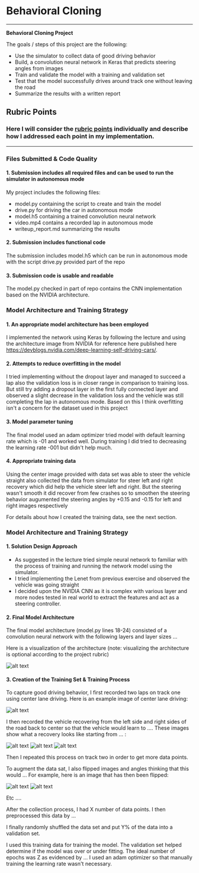 # **Behavioral Cloning** 

---

**Behavioral Cloning Project**

The goals / steps of this project are the following:
* Use the simulator to collect data of good driving behavior
* Build, a convolution neural network in Keras that predicts steering angles from images
* Train and validate the model with a training and validation set
* Test that the model successfully drives around track one without leaving the road
* Summarize the results with a written report


[//]: # (Image References)

[image1]: ./nvidia-cnn-architecture.png "NVIDIA CNN Architecture"
[image2]: ./examples/steer_left/left_2018_07_20_00_14_58_195.png "steer left1 recovery"
[image3]: ./examples/steer_left/left_2018_07_20_00_14_59_050.jpg "steer left2 recovery"
[image4]: ./examples/steer_left/left_2018_07_20_00_15_01_045.jpg "steer left3 recovery"
[image5]: ./examples/steer_left/left_2018_07_20_00_15_02_159.jpg "steer left4 recovery"
[image6]: ./examples/steer_right/right_2018_07_20_00_29_29_197.jpg "steer right1 recovery"
[image7]: ./examples/steer_right/right_2018_07_20_00_29_29_476.jpg "steer right2 recovery"
[image8]: ./examples/steer_right/right_2018_07_20_00_29_30_062.jpg "steer right3 recovery"
[image9]: ./examples/steer_right/right_2018_07_20_00_29_31_189.jpg "steer right4 recovery"

## Rubric Points
### Here I will consider the [rubric points](https://review.udacity.com/#!/rubrics/432/view) individually and describe how I addressed each point in my implementation.  

---
### Files Submitted & Code Quality

#### 1. Submission includes all required files and can be used to run the simulator in autonomous mode

My project includes the following files:
* model.py containing the script to create and train the model
* drive.py for driving the car in autonomous mode
* model.h5 containing a trained convolution neural network 
* video.mp4 contains a recorded lap in autonomous mode
* writeup_report.md summarizing the results

#### 2. Submission includes functional code
The submission includes model.h5 which can be run in autonomous mode with the script drive.py provided part of the repo 

#### 3. Submission code is usable and readable

The model.py checked in part of repo contains the CNN implementation based on the NVIDIA architecture.


### Model Architecture and Training Strategy

#### 1. An appropriate model architecture has been employed

I implemented the network using Keras by following the lecture and using the architecture image from NVIDIA for reference here published here https://devblogs.nvidia.com/deep-learning-self-driving-cars/.

#### 2. Attempts to reduce overfitting in the model

I tried implementing without the dropout layer and managed to succeed a lap also the validation loss is in closer range in comparison to training loss. But still try adding a dropout layer in the first fully connected layer and observed a slight decrease in the validation loss and the vehicle was still completing the lap in autonomous mode. Based on this I think overfitting isn't a concern for the dataset used in this project

#### 3. Model parameter tuning

The final model used an adam optimizer tried model with default learning rate which is -01 and worked well. During training I did tried to decreasing the learning rate -001 but didn't help much.

#### 4. Appropriate training data

Using the center image provided with data set was able to steer the vehicle straight also collected the data from simulator for steer left and right recovery which did help the vehicle steer left and right. But the steering wasn't smooth it did recover from few crashes so to smoothen the steering behavior augumented the steering angles by +0.15 and -0.15 for left and right images respectively

For details about how I created the training data, see the next section. 

### Model Architecture and Training Strategy

#### 1. Solution Design Approach
* As suggested in the lecture tried simple neural network to familiar with the process of training and running the network model using the simulator. 
* I tried implementing the Lenet from previous exercise and observed the vehicle was going straight
* I decided upon the NVIDIA CNN as it is complex with various layer and more nodes tested in real world to extract the features and act as a steering controller.


#### 2. Final Model Architecture

The final model architecture (model.py lines 18-24) consisted of a convolution neural network with the following layers and layer sizes ...

Here is a visualization of the architecture (note: visualizing the architecture is optional according to the project rubric)

![alt text][image1]

#### 3. Creation of the Training Set & Training Process

To capture good driving behavior, I first recorded two laps on track one using center lane driving. Here is an example image of center lane driving:

![alt text][image2]

I then recorded the vehicle recovering from the left side and right sides of the road back to center so that the vehicle would learn to .... These images show what a recovery looks like starting from ... :

![alt text][image3]
![alt text][image4]
![alt text][image5]

Then I repeated this process on track two in order to get more data points.

To augment the data sat, I also flipped images and angles thinking that this would ... For example, here is an image that has then been flipped:

![alt text][image6]
![alt text][image7]

Etc ....

After the collection process, I had X number of data points. I then preprocessed this data by ...


I finally randomly shuffled the data set and put Y% of the data into a validation set. 

I used this training data for training the model. The validation set helped determine if the model was over or under fitting. The ideal number of epochs was Z as evidenced by ... I used an adam optimizer so that manually training the learning rate wasn't necessary.
